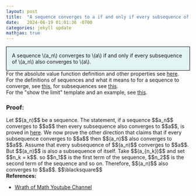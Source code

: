 ```yaml
---
layout: post
title:  "A sequence converges to a if and only if every subsequence of it also converges to a"
date:   2024-06-19 01:01:36 -0700
categories: jekyll update
mathjax: true
---
```

<div style="background-color: #E3F4F4; padding: 15px 15px 15px 15px; border:1px solid black;">
  A sequence \(a_n\) converges to \(a\) if and only if every subsequence of \(a_n\) also converges to \(a\).
</div>
<!------------------------------------------------------------------------------------>
For the absolute value function definition and other properties see <a href="https://strncat.github.io/jekyll/update/2024/05/26/analysis-absolute-value-properties.html">here</a>.
<br>
For the definitions of sequences and what it means to for a sequence to converge, see <a href="https://strncat.github.io/jekyll/update/2024/05/21/analysis-seq-definitions.html">this</a>, for subsequences see <a href="https://strncat.github.io/jekyll/update/2024/02/10/analysis-seq-subsequences.html">this</a>.
<br>
For the "show the limit" template and an example, see <a href="https://strncat.github.io/jekyll/update/2024/05/12/analysis-seq-limit-template.html">this</a>.
<br>
<!------------------------------------------------------------------------------------>
<h3>Proof:</h3>
Let $$(a_n)$$ be a sequence. The statement, if a sequence $$a_n$$ converges to $$a$$ then every subsequence also converges to $$a$$, is proved in <a href= "https://strncat.github.io/jekyll/update/2024/06/11/analysis-seq-subseq-convergence.html">here</a>. We now prove the other direction that claims that if every subsequence converges to $$a$$ then $$(a_n)$$ also converges to $$a$$. Assume that every subsequence of $$(a_n)$$ converges to $$a$$. But $$(a_n)$$ is also a subsequence of itself. Take $$(a_{n_k})$$ and set $$n_k = k$$. so $$n_1$$ is the first term of the sequence, $$n_2$$ is the second term of the sequence and so on. Therefore, $$(a_n)$$ also converges to $$a$$. $$\blacksquare$$
<br>
<!------------------------------------------------------------------------------------>
<b>References:</b>
<ul>
<li><a href="https://www.youtube.com/watch?v=0oRN_pxq2IM">Wrath of Math Youtube Channel</a></li>
</ul>